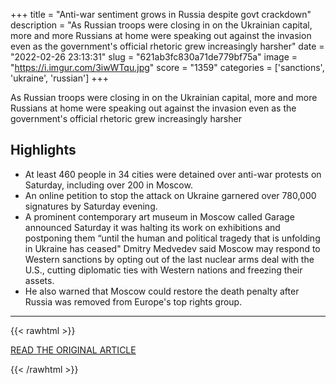 +++
title = "Anti-war sentiment grows in Russia despite govt crackdown"
description = "As Russian troops were closing in on the Ukrainian capital, more and more Russians at home were speaking out against the invasion even as the government's official rhetoric grew increasingly harsher"
date = "2022-02-26 23:13:31"
slug = "621ab3fc830a71de779bf75a"
image = "https://i.imgur.com/3iwWTqu.jpg"
score = "1359"
categories = ['sanctions', 'ukraine', 'russian']
+++

As Russian troops were closing in on the Ukrainian capital, more and more Russians at home were speaking out against the invasion even as the government's official rhetoric grew increasingly harsher

## Highlights

- At least 460 people in 34 cities were detained over anti-war protests on Saturday, including over 200 in Moscow.
- An online petition to stop the attack on Ukraine garnered over 780,000 signatures by Saturday evening.
- A prominent contemporary art museum in Moscow called Garage announced Saturday it was halting its work on exhibitions and postponing them “until the human and political tragedy that is unfolding in Ukraine has ceased" Dmitry Medvedev said Moscow may respond to Western sanctions by opting out of the last nuclear arms deal with the U.S., cutting diplomatic ties with Western nations and freezing their assets.
- He also warned that Moscow could restore the death penalty after Russia was removed from Europe's top rights group.

---

{{< rawhtml >}}
  <p class="article-category">
    <a target="_blank" href="https://abcnews.go.com/International/wireStory/russian-official-issues-stark-threats-west-83126363">READ THE ORIGINAL ARTICLE</a>
  </p>
{{< /rawhtml >}}
